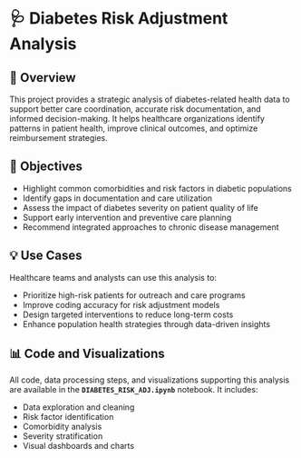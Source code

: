 # 🩺 Diabetes Risk Adjustment Analysis

## 📘 Overview
This project provides a strategic analysis of diabetes-related health data to support better care coordination, accurate risk documentation, and informed decision-making. It helps healthcare organizations identify patterns in patient health, improve clinical outcomes, and optimize reimbursement strategies.

## 🎯 Objectives
- Highlight common comorbidities and risk factors in diabetic populations  
- Identify gaps in documentation and care utilization  
- Assess the impact of diabetes severity on patient quality of life  
- Support early intervention and preventive care planning  
- Recommend integrated approaches to chronic disease management  

## 💡 Use Cases
Healthcare teams and analysts can use this analysis to:
- Prioritize high-risk patients for outreach and care programs  
- Improve coding accuracy for risk adjustment models  
- Design targeted interventions to reduce long-term costs  
- Enhance population health strategies through data-driven insights  

## 📊 Code and Visualizations
All code, data processing steps, and visualizations supporting this analysis are available in the **`DIABETES_RISK_ADJ.ipynb`** notebook. It includes:
- Data exploration and cleaning  
- Risk factor identification  
- Comorbidity analysis  
- Severity stratification  
- Visual dashboards and charts
